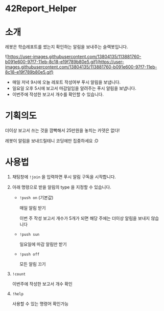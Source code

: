 # 42Report_Helper

# 소개

레봇은 학습레포트를 썼는지 확인하는 알림을 보내주는 슬랙봇입니다.

![https://user-images.githubusercontent.com/13804135/113881760-b091e600-97f7-11eb-8c18-e19f789b80e5.gif](https://user-images.githubusercontent.com/13804135/113881760-b091e600-97f7-11eb-8c18-e19f789b80e5.gif)

- 매일 저녁 9시에 오늘 레포트 작성여부 푸시 알림을 보냅니다.
- 일요일 오후 5시에 보고서 마감일임을 알려주는 푸시 알림을 보냅니다.
- 이번주에 작성한 보고서 개수를 확인할 수 있습니다.

# 기획의도

더이상 보고서 쓰는 것을 깜빡해서 25만원을 놓치는 카뎃은 없다!

레봇이 알림을 보내드릴테니 코딩에만 집중하세요 :D

# 사용법

1. 채팅창에 `!join` 을 입력하면 푸시 알림 구독을 시작합니다.
2. 아래 명령으로 받을 알림의 type 을 지정할 수 있습니다.
    - `!push on` (기본값)

        매일 알림 받기

        이번 주 작성 보고서 개수가 5개가 되면 해당 주에는 더이상 알림을 보내지 않습니다

    - `!push sun`

        일요일에 마감 알림만 받기

    - `!push off`

        모든 알림 끄기

3. `!count`

    이번주에 작성한 보고서 개수 확인

4. `!help` 

    사용할 수 있는 명령어  확인가능
